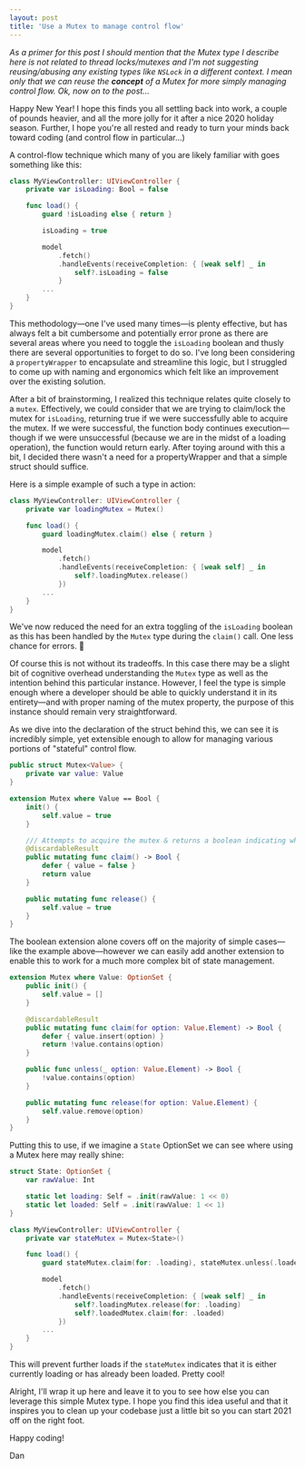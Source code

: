 ```yaml
---
layout: post
title: 'Use a Mutex to manage control flow'
---
```


_As a primer for this post I should mention that the Mutex type I describe here is not related to thread locks/mutexes and I'm not suggesting reusing/abusing any existing types like `NSLock` in a different context. I mean only that we can reuse the **concept** of a Mutex for more simply managing control flow. Ok, now on to the post..._

Happy New Year! I hope this finds you all settling back into work, a couple of pounds heavier, and all the more jolly for it after a nice 2020 holiday season. Further, I hope you're all rested and ready to turn your minds back toward coding (and control flow in particular...)

A control-flow technique which many of you are likely familiar with goes something like this:

``` swift
class MyViewController: UIViewController {
    private var isLoading: Bool = false

    func load() {
        guard !isLoading else { return }

        isLoading = true

        model
            .fetch()
            .handleEvents(receiveCompletion: { [weak self] _ in
                self?.isLoading = false
            }
        ...
    }
}
```

This methodology—one I've used many times—is plenty effective, but has always felt a bit cumbersome and potentially error prone as there are several areas where you need to toggle the `isLoading` boolean and thusly there are several opportunities to forget to do so. I've long been considering a `propertyWrapper` to encapsulate and streamline this logic, but I struggled to come up with naming and ergonomics which felt like an improvement over the existing solution.

After a bit of brainstorming, I realized this technique relates quite closely to a `mutex`. Effectively, we could consider that we are trying to claim/lock the mutex for `isLoading`, returning true if we were successfully able to acquire the mutex. If we were successful, the function body continues execution—though if we were unsuccessful (because we are in the midst of a loading operation), the function would return early. After toying around with this a bit, I decided there wasn't a need for a propertyWrapper and that a simple struct should suffice.

Here is a simple example of such a type in action:

``` swift
class MyViewController: UIViewController {
    private var loadingMutex = Mutex()

    func load() {
        guard loadingMutex.claim() else { return }

        model
            .fetch()
            .handleEvents(receiveCompletion: { [weak self] _ in
                self?.loadingMutex.release()
            })
        ...
    }
}
```

We've now reduced the need for an extra toggling of the `isLoading` boolean as this has been handled by the `Mutex` type during the `claim()` call. One less chance for errors. 🎉

Of course this is not without its tradeoffs. In this case there may be a slight bit of cognitive overhead understanding the `Mutex` type as well as the intention behind this particular instance. However, I feel the type is simple enough where a developer should be able to quickly understand it in its entirety—and with proper naming of the mutex property, the purpose of this instance should remain very straightforward.

As we dive into the declaration of the struct behind this, we can see it is incredibly simple, yet extensible enough to allow for managing various portions of "stateful" control flow.

``` swift
public struct Mutex<Value> {
    private var value: Value
}

extension Mutex where Value == Bool {
    init() {
        self.value = true
    }

    /// Attempts to acquire the mutex & returns a boolean indicating whether the acquisition was successful.
    @discardableResult
    public mutating func claim() -> Bool {
        defer { value = false }
        return value
    }

    public mutating func release() {
        self.value = true
    }
}
```

The boolean extension alone covers off on the majority of simple cases—like the example above—however we can easily add another extension to enable this to work for a much more complex bit of state management.

``` swift
extension Mutex where Value: OptionSet {
    public init() {
        self.value = []
    }

    @discardableResult
    public mutating func claim(for option: Value.Element) -> Bool {
        defer { value.insert(option) }
        return !value.contains(option)
    }

    public func unless(_ option: Value.Element) -> Bool {
        !value.contains(option)
    }

    public mutating func release(for option: Value.Element) {
        self.value.remove(option)
    }
}
```

Putting this to use, if we imagine a `State` OptionSet we can see where using a Mutex here may really shine:

``` swift
struct State: OptionSet {
    var rawValue: Int

    static let loading: Self = .init(rawValue: 1 << 0)
    static let loaded: Self = .init(rawValue: 1 << 1)
}

class MyViewController: UIViewController {
    private var stateMutex = Mutex<State>()

    func load() {
        guard stateMutex.claim(for: .loading), stateMutex.unless(.loaded) else { return }

        model
            .fetch()
            .handleEvents(receiveCompletion: { [weak self] _ in
                self?.loadingMutex.release(for: .loading)
                self?.loadedMutex.claim(for: .loaded)
            })
        ...
    }
}
```

This will prevent further loads if the `stateMutex` indicates that it is either currently loading or has already been loaded. Pretty cool!

Alright, I'll wrap it up here and leave it to you to see how else you can leverage this simple Mutex type. I hope you find this idea useful and that it inspires you to clean up your codebase just a little bit so you can start 2021 off on the right foot.

Happy coding!

Dan